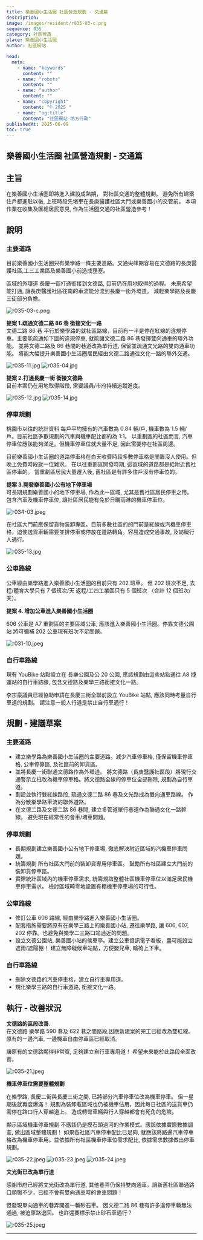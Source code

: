 ```yaml
---
title: 樂善國小生活圈 社區營造規劃 - 交通篇
description:
image: /images/resident/r035-03-c.png
sequence: 035
category: 社區營造
place: 樂善國小生活圈
author: 社區網站

head:
  meta:
    - name: "keywords"
      content: ""
    - name: "robots"
      content: ""
    - name: "author"
      content: ""
    - name: "copyright"
      content: "© 2025 "
    - name: "og:title"
      content: "社區網站-地方行政"
publishedAt: 2025-06-09
toc: true
---
```


## 樂善國小生活圈 社區營造規劃 - 交通篇

## 主旨

在樂善國小生活圈即將進入建設成熟期， 對社區交通的整體規劃。 避免所有建案住戶都進駐以後, 上班時段先堵車在長庚醫護社區大門或樂善國小的交管前。
本項作業在收集及匯總居民意見, 作為生活圈交通的社區營造參考！

## 說明

### 主要道路

目前樂善國小生活圈只有樂學路一條主要道路。交通尖峰期容易在文德路的長庚醫護社區,工三工業區及樂善國小前造成壅塞。

區域的外環道 長慶一街打通銜接到文德路, 目前仍在用地取得的過程。 未來希望能打通, 讓長庚醫護社區往南的車流能分流到長慶一街外環道。 減輕樂學路及長慶三街部分負擔。

![r035-03-c.png](/images/resident/r035-03-c.png)

**提案 1.疏通文德二路 86 巷 銜接文化一路**  
文德二路 86 巷 平行於樂學路的就社區路線，目前有一半是停在紅線的違規停車。主要能疏通如下圖的違規停車, 就能讓文德二路 86 巷發揮雙向通車的聯外功能。
並將文德二路及 86 巷間的巷道改為單行道, 保留並疏通文光路的雙向通車功能。 將能大幅提升樂善國小生活圈居民經由文德二路通往文化一路的聯外交通。

![r035-11.jpg](/images/resident/r035-11.jpg)
![r035-04.jpg](/images/resident/r035-04.jpg)

**提案 2.打通長慶一街 銜接文德路**  
目前本案仍在用地取得階段, 需要議員/市府持續追蹤進度。

![r035-12.jpg](/images/resident/r035-12.jpg)
![r035-14.jpg](/images/resident/r035-14.jpg)

### 停車規劃

桃園市以往的統計資料 每戶平均擁有的汽車數為 0.84 輛/戶, 機車數為 1.5 輛/戶。目前社區多數規劃的汽車與機車配比都約為 1:1。
以重劃區的社區而言, 汽車停車位應該能夠滿足。但機車停車位就大量不足, 因此需要停在社區周邊。

目前樂善國小生活圈的道路停車格在白天收費時段多數停車格是閒置沒人使用。但晚上免費時段就一位難求。 在以往重劃區開發時期, 這區域的道路都是給附近舊社區停車的。 當重劃區居民大量遷入後, 舊社區是有許多住戶沒有停車位的。

**提案 3.開發樂善國小公有地下停車場**  
可長期規劃樂善國小的地下停車場, 作為此一區域, 尤其是舊社區居民停車之用。 包含汽車及機車停車位, 讓社區居民能有免於日曬雨淋的機車停車位。

![r034-03.jpeg](/images/resident/r034-03.jpeg)

在社區大門前應保留貨物裝卸專區。目前多數社區的的門前是紅線或汽機車停車格，迫使送貨車輛需要並排停車或停放在道路轉角。容易造成交通事故, 及妨礙行人通行。

![r035-13.jpg](/images/resident/r035-13.jpg)

### 公車路線

公車經由樂學路進入樂善國小生活圈的目前只有 202 班車。 但 202 班次不足, 去程/體育大學只有 7 個班次/天 返程/工四工業區只有 5 個班次 （合計 12 個班次/天）。

**提案 4. 增加公車進入樂善國小生活圈**

606 公車是 A7 重劃區的主要區域公車, 應該進入樂善國小生活圈。停靠文德公園站 將可彌補 202 公車現有班次不足問題。

![r031-10.jpeg](/images/resident/r031-10.jpeg)

### 自行車路線

現有 YouBike 站點設立在 長樂公園及公 20 公園, 應該規劃由這些站點通往 A8 捷運站的自行車路線, 包含文德路及樂學三路銜接文化一路。

李宗豪議員已經協助申請在長慶三街全聯前設立 YouBike 站點, 應該同時考量自行車道的規劃。 請注意一般人行道是禁止自行車通行！

## 規劃 - 建議草案

### 主要道路

- 建立樂學路為樂善國小生活圈的主要道路。減少汽車停車格, 僅保留機車停車格, 公車停靠區, 及社區前的卸貨區。
- 並將長慶一街聯通文德路作為外環道。 將文德路（長庚醫護社區段）將現行交通警示立柱改為機車停車格。將文德路全線的停車位全部刪除, 規劃為自行車道。
- 劃設並執行雙紅線路段, 疏通文德二路 86 巷及文光路成為雙向通車路線。 作為分散樂學路車流的聯外道路。
- 在文德二路及文德二路 86 巷間, 建立多管道單行巷道作為聯通文化一路幹線。 避免現在經常性的會車/堵車問題。

### 停車規劃

- 長期規劃建立樂善國小公有地下停車場, 徹底解決附近區域的汽機車停車問題。
- 統籌規劃 所有社區大門前的裝卸貨專用停車區。 鼓勵所有社區建立大門前的裝卸貨停車區。
- 實際統計區域內的機車停車需求, 統籌規誨整體社區機車停車位以滿足居民機車停車需求。 檢討區域畸零地設置有棚機車停車場的可行性。

### 公車路線

- 修訂公車 606 路線, 經由樂學路進入樂善國小生活圈。
- 配套措施需要將原有在樂學三路上的樂善國小站, 遷往樂學路, 讓 606, 607, 202 停靠。也避免與樂學二三路口站過近的問題。
- 設立文德公園站, 樂善國小站的候車亭。建立公車資訊電子看板，盡可能設立遮雨/遮陽棚！ 建立無障礙候車站點，方便嬰兒車, 輪椅上下車。

### 自行車路線

- 刪除文德路的汽車停車格，建立自行車專用道。
- 規化樂學三路的自行車道路, 銜接文化一路。

## 執行 - 改善狀況

**文德路的區段改善**.  
在文德路 樂學路 590 巷及 622 巷之間路段,因應新建案的完工已經改為雙紅線。 原有的ㄧ邊汽車, 一邊機車自由停車區已經取消。

讓原有的文德路顯得非常寬, 足夠建立自行車專用道！ 希望未來能於此路段全面改善。

![r035-21.jpeg](/images/resident/r035-21.jpeg)

**機車停車位需要整體規劃**

在樂學路, 長慶二街與長慶三街之間, 已將部分汽車停車位改為機車停車。 但一星期後就再度爆滿！ 規劃為裝卸載區域也仍被機車佔用，因此每日社區的送貨車仍需停在路口行人穿越道上。
造成轉彎車輛與行人穿越都會有死角的危險。

顯示區域機車停車規劃 不應該仍是摸石頭過河的作業模式。應該依據實際數據調查, 做出區域整體規劃！ 如果各社區汽車停車配比已足夠, 就應該將路邊汽車停車格改為機車停車用。並依據所有社區機車停車位需求配比, 依據需求數據做出停車規劃。

![r035-22.jpeg](/images/resident/r035-22.jpeg)
![r035-23.jpeg](/images/resident/r035-23.jpeg)
![r035-24.jpeg](/images/resident/r035-24.jpeg)

**文光街已改為單行道**

感謝市府已經將文光街改為單行道, 其他巷弄仍保持雙向通車。讓新舊社區聯通路口順暢不少，已經不會有雙向通車時的會車問題！

但發現單向通車的巷弄開進一輛砂石車。 因文德二路 86 巷有許多違停車輛無法通過, 被迫原路退回。 也許還要標示禁止砂石車通行？

![r035-25.jpeg](/images/resident/r035-25.jpeg)

---
